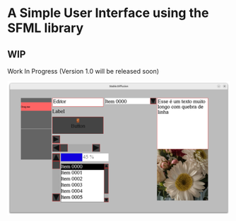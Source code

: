 # A Simple User Interface using the SFML library

## WIP

Work In Progress (Version 1.0 will be released soon)

![example image](docs/image.png)